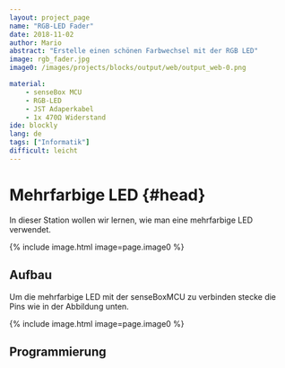 ```yaml
---
layout: project_page
name: "RGB-LED Fader"
date: 2018-11-02
author: Mario
abstract: "Erstelle einen schönen Farbwechsel mit der RGB LED"
image: rgb_fader.jpg
image0: /images/projects/blocks/output/web/output_web-0.png

material:
    - senseBox MCU
    - RGB-LED
    - JST Adaperkabel
    - 1x 470Ω Widerstand
ide: blockly  
lang: de
tags: ["Informatik"]
difficult: leicht    
---
```

# Mehrfarbige LED {#head}

In dieser Station wollen wir lernen, wie man eine mehrfarbige LED verwendet.

{% include image.html image=page.image0 %}

## Aufbau 
Um die mehrfarbige LED mit der senseBoxMCU zu verbinden stecke die Pins wie in der Abbildung unten.

{% include image.html image=page.image0 %}

## Programmierung



